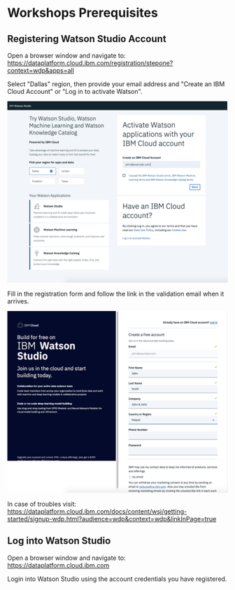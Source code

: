 # Workshops Prerequisites

## Registering Watson Studio Account

Open a browser window and navigate to: https://dataplatform.cloud.ibm.com/registration/stepone?context=wdp&apps=all

Select "Dallas" region, then provide your email address and "Create an IBM Cloud Account" or "Log in to activate Watson".

![Watson Studio Registration](./images/ws-registration.png)

Fill in the registration form and follow the link in the validation email when it arrives.

![Watson Studio Registration Form](./images/ws-registration-form.png)

In case of troubles visit: https://dataplatform.cloud.ibm.com/docs/content/wsj/getting-started/signup-wdp.html?audience=wdp&context=wdp&linkInPage=true

## Log into Watson Studio

Open a browser window and navigate to: https://dataplatform.cloud.ibm.com

Login into Watson Studio using the account credentials you have registered.

